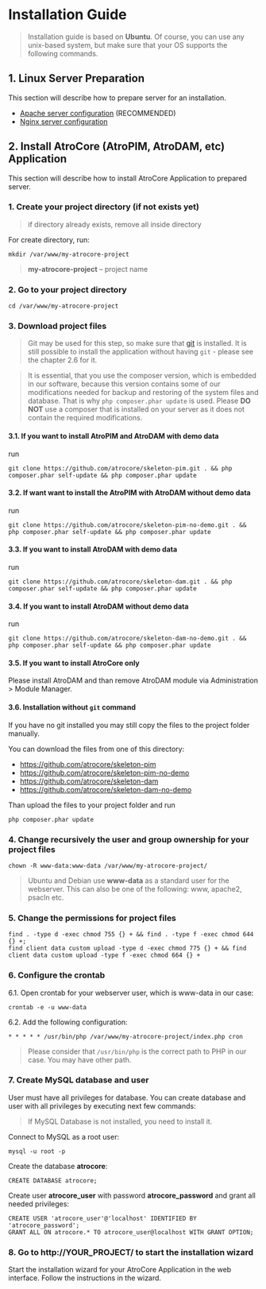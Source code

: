 # Installation Guide

> Installation guide is based on **Ubuntu**. Of course, you can use any unix-based system, but make sure that your OS supports the following commands.<br/>

## 1. Linux Server Preparation
This section will describe how to prepare server for an installation.
* [Apache server configuration](https://github.com/atrocore/atrocore-docs/blob/master/en/administration/server-preparation.md) (RECOMMENDED)
* [Nginx server configuration](https://github.com/atrocore/atrocore-docs/blob/master/en/administration/server-preparation-nginx.md)

## 2. Install AtroCore (AtroPIM, AtroDAM, etc) Application
This section will describe how to install AtroCore Application to prepared server.

### 1. Create your project directory (if not exists yet)
> if directory already exists, remove all inside directory

For create directory, run:
```
mkdir /var/www/my-atrocore-project 
```
> **my-atrocore-project** – project name

### 2. Go to your project directory
```
cd /var/www/my-atrocore-project 
```

### 3. Download project files

> Git may be used for this step, so make sure that [git](https://git-scm.com/book/en/v2/Getting-Started-Installing-Git) is installed. It is still possible to install the application without having `git` - please see the chapter 2.6 for it.

> It is essential, that you use the composer version, which is embedded in our software, because this version contains some of our modifications needed for backup and restoring of the system files and database. That is why `php composer.phar update` is used. Please **DO NOT** use a composer that is installed on your server as it does not contain the required modifications.

#### 3.1. If you want to install AtroPIM and AtroDAM with demo data

run
```
git clone https://github.com/atrocore/skeleton-pim.git . && php composer.phar self-update && php composer.phar update
```

#### 3.2. If want want to install the AtroPIM with AtroDAM without demo data

run
```
git clone https://github.com/atrocore/skeleton-pim-no-demo.git . && php composer.phar self-update && php composer.phar update
```

#### 3.3. If you want to install AtroDAM with demo data

run
```
git clone https://github.com/atrocore/skeleton-dam.git . && php composer.phar self-update && php composer.phar update
```

#### 3.4. If you want to install AtroDAM without demo data

run
```
git clone https://github.com/atrocore/skeleton-dam-no-demo.git . && php composer.phar self-update && php composer.phar update
```

#### 3.5. If you want to install AtroCore only
Please install AtroDAM and than remove AtroDAM module via Administration > Module Manager.

#### 3.6. Installation without `git` command
If you have no git installed you may still copy the files to the project folder manually.

You can download the files from one of this directory:
- https://github.com/atrocore/skeleton-pim
- https://github.com/atrocore/skeleton-pim-no-demo
- https://github.com/atrocore/skeleton-dam 
- https://github.com/atrocore/skeleton-dam-no-demo

Than upload the files to your project folder and run
```
php composer.phar update
```

### 4. Change recursively the user and group ownership for your project files
```
chown -R www-data:www-data /var/www/my-atrocore-project/
```
> Ubuntu and Debian use **www-data** as a standard user for the webserver. This can also be one of the following: www, apache2, psacln etc.

### 5. Change the permissions for project files
```
find . -type d -exec chmod 755 {} + && find . -type f -exec chmod 644 {} +;
find client data custom upload -type d -exec chmod 775 {} + && find client data custom upload -type f -exec chmod 664 {} +
```     
### 6. Configure the crontab
   6.1. Open crontab for your webserver user, which is www-data in our case:
```
crontab -e -u www-data
``` 
   6.2. Add the following configuration:
```      
* * * * * /usr/bin/php /var/www/my-atrocore-project/index.php cron 
```
> Please consider that `/usr/bin/php` is the correct path to PHP in our case. You may have other path.

### 7. Create MySQL database and user

User must have all privileges for database. You can create database and user with all privileges by executing next few commands:

> If MySQL Database is not installed, you need to install it.

Connect to MySQL as a root user:
```
mysql -u root -p
```
Create the database **atrocore**:
```
CREATE DATABASE atrocore;
```
Create user **atrocore_user** with password **atrocore_password** and grant all needed privileges:
```
CREATE USER 'atrocore_user'@'localhost' IDENTIFIED BY 'atrocore_password';
GRANT ALL ON atrocore.* TO atrocore_user@localhost WITH GRANT OPTION;
```

### 8. Go to http://YOUR_PROJECT/ to start the installation wizard 

Start the installation wizard for your AtroCore Application in the web interface. Follow the instructions in the wizard.
